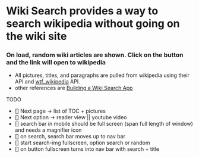 # Wiki Search provides a way to search wikipedia without going on the wiki site
### On load, random wiki articles are shown. Click on the button and the link will open to wikipedia
* All pictures, titles, and paragraphs are pulled from wikipedia using their API and [wtf_wikipedia](https://github.com/spencermountain/wtf_wikipedia) API. 
* other references are [Building a Wiki Search App](https://www.freecodecamp.org/news/building-a-wikipedia-search-engine-project-4d84de3841d2/)


TODO
- [] Next page -> list of TOC + pictures
- []	Next option -> reader view || youtube video
- []	search bar in mobile should be full screen (span full length of window) and needs a magnifier icon
- []	on search, search bar moves up to nav bar
- []	start search-img fullscreen, option search or random
- []		on button fullscreen turns into nav bar with search + title
